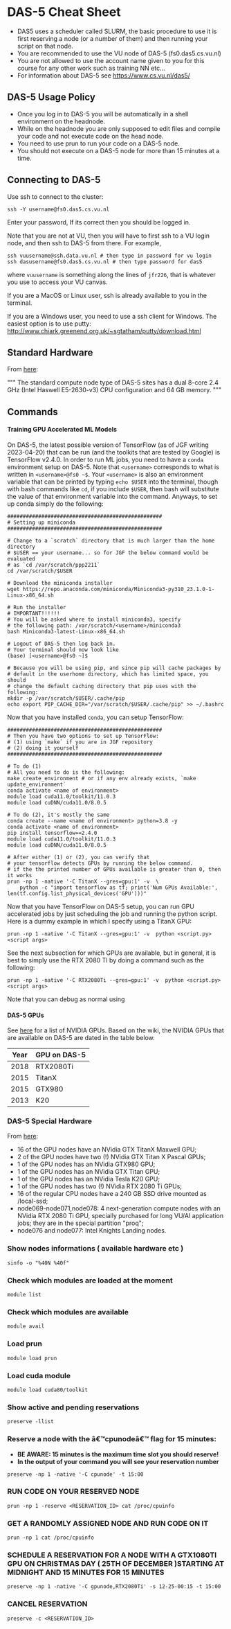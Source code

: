# DAS-5 Cheat Sheet

- DAS5 uses a scheduler called SLURM, the basic procedure to use it is first reserving a node (or a number of them) and then running your script on that node.
- You are recommended to use the VU node of DAS-5 (fs0.das5.cs.vu.nl)
- You are not allowed to use the account name given to you for this course for any other work such as training NN etc...
- For information about DAS-5 see https://www.cs.vu.nl/das5/

## DAS-5 Usage Policy

- Once you log in to DAS-5 you will be automatically in a shell environment on the headnode.
- While on the headnode you are only supposed to edit files and compile your code and not execute code on the head node.
- You need to use prun to run your code on a DAS-5 node.
- You should not execute on a DAS-5 node for more than 15 minutes at a time.

## Connecting to DAS-5

Use ssh to connect to the cluster:

```
ssh -Y username@fs0.das5.cs.vu.nl
```

Enter your password, If its correct then you should be logged in.

Note that you are not at VU, then you will have to first ssh to a VU login node, and then ssh to DAS-5 from there. For example,

```
ssh vuusername@ssh.data.vu.nl # then type in password for vu login
ssh dasusername@fs0.das5.cs.vu.nl # then type password for das5
```

where `vuusername` is something along the lines of `jfr226`, that is whatever you use to access your VU canvas.

If you are a MacOS or Linux user, ssh is already available to you in the terminal.

If you are a Windows user, you need to use a ssh client for Windows. The easiest option is to use putty: http://www.chiark.greenend.org.uk/~sgtatham/putty/download.html

## Standard Hardware

From [here](https://www.cs.vu.nl/das5/special.shtml):

"""
The standard compute node type of DAS-5 sites has a dual 8-core 2.4 GHz 
(Intel Haswell E5-2630-v3) CPU configuration and 64 GB memory. 
"""

## Commands

#### Training GPU Accelerated ML Models

On DAS-5, the latest possible version of TensorFlow (as of JGF writing 2023-04-20) that 
can be run (and the toolkits that are tested by Google) is TensorFlow 
v2.4.0. In order to run ML jobs, you need to have a `conda` environment setup 
on DAS-5. Note that `<username>` corresponds to what is written in 
`<username>@fs0 ~$`. Your `<username>` is also an environment variable that
can be printed by typing `echo $USER` into the terminal, though with bash
commands like `cd`, if you include `$USER`, then bash will substitute the
value of that environment variable into the command. Anyways, to set up conda 
simply do the following:

```shell
##################################################
# Setting up miniconda
##################################################

# Change to a `scratch` directory that is much larger than the home directory
# $USER == your username... so for JGF the below command would be evaluated
# as `cd /var/scratch/ppp2211`
cd /var/scratch/$USER

# Download the miniconda installer
wget https://repo.anaconda.com/miniconda/Miniconda3-py310_23.1.0-1-Linux-x86_64.sh

# Run the installer
# IMPORTANT!!!!!!
# You will be asked where to install miniconda3, specify
# the following path: /var/scratch/<username>/miniconda3
bash Miniconda3-latest-Linux-x86_64.sh

# Logout of DAS-5 then log back in.
# Your terminal should now look like 
(base) [<username>@fs0 ~]$

# Because you will be using pip, and since pip will cache packages by
# default in the userhome directory, which has limited space, you should
# change the default caching directory that pip uses with the following:
mkdir -p /var/scratch/$USER/.cache/pip
echo export PIP_CACHE_DIR="/var/scratch/$USER/.cache/pip" >> ~/.bashrc
```

Now that you have installed `conda`, you can setup TensorFlow:

```shell
##################################################
# Then you have two options to set up TensorFlow:
# (1) using `make` if you are in JGF repository
# (2) doing it yourself
##################################################

# To do (1)
# All you need to do is the following:
make create_environment # or if any env already exists, `make update_environment`
conda activate <name of environment>
module load cuda11.0/toolkit/11.0.3
module load cuDNN/cuda11.0/8.0.5

# To do (2), it's mostly the same
conda create --name <name of environment> python=3.8 -y
conda activate <name of environment>
pip install tensorflow==2.4.0
module load cuda11.0/toolkit/11.0.3
module load cuDNN/cuda11.0/8.0.5

# After either (1) or (2), you can verify that
# your tensorflow detects GPUs by running the below command.
# if the the printed number of GPUs available is greater than 0, then it works
prun -np 1 -native '-C TitanX --gres=gpu:1' -v  \
    python -c "import tensorflow as tf; print('Num GPUs Available:', len(tf.config.list_physical_devices('GPU')))"
```

Now that you have TensorFlow on DAS-5 setup, you can run GPU accelerated jobs
by just scheduling the job and running the python script. Here is a dummy
example in which I specify using a TitanX GPU:

```shell
prun -np 1 -native '-C TitanX --gres=gpu:1' -v  python <script.py> <script args>
```

See the next subsection for which GPUs are available, but in general, it is
best to simply use the RTX 2080 TI by doing a command such as the following:

```shell
prun -np 1 -native '-C RTX2080Ti --gres=gpu:1' -v  python <script.py> <script args>
```

Note that you can debug as normal using 

#### DAS-5 GPUs

See [here](https://en.wikipedia.org/wiki/List_of_Nvidia_graphics_processing_units) for a list of NVIDIA GPUs. Based on the wiki, the NVIDIA GPUs that are available on DAS-5 are dated in the table below.

| Year        | GPU on DAS-5|
| ----------- | ----------- |
| 2018        |  RTX2080Ti  |
| 2015        |  TitanX     |
| 2015        |  GTX980     |
| 2013        |  K20        |

### DAS-5 Special Hardware
From [here](https://www.cs.vu.nl/das5/special.shtml):
* 16 of the GPU nodes have an NVidia GTX TitanX Maxwell GPU;
* 2 of the GPU nodes have two (!) NVidia GTX Titan X Pascal GPUs;
* 1 of the GPU nodes has an NVidia GTX980 GPU;
* 1 of the GPU nodes has an NVidia GTX Titan GPU;
* 1 of the GPU nodes has an NVidia Tesla K20 GPU;
* 1 of the GPU nodes has two (!) NVidia RTX 2080 Ti GPUs;
* 16 of the regular CPU nodes have a 240 GB SSD drive mounted as /local-ssd;
* node069-node071,node078: 4 next-generation compute nodes with an 
NVidia RTX 2080 Ti GPU, specially purchased for long VU/AI application jobs; 
they are in the special partition "proq";
* node076 and node077: Intel Knights Landing nodes.

### Show nodes informations ( available hardware etc )

```
sinfo -o "%40N %40f"
```

### Check which modules are loaded at the moment

```
module list 
```

### Check which modules are available

```
module avail
```

### Load prun

```
module load prun
```

### Load cuda module

```
module load cuda80/toolkit
```

### Show active and pending reservations

```
preserve -llist
```

### Reserve a node with the â€™cpunodeâ€™ flag for 15 minutes:

- **BE AWARE: 15 minutes is the maximum time slot you should reserve!**
- **In the output of your command you will see your reservation number**

```
preserve -np 1 -native '-C cpunode' -t 15:00
```

### RUN CODE ON YOUR RESERVED NODE

```
prun -np 1 -reserve <RESERVATION_ID> cat /proc/cpuinfo
```

### GET A RANDOMLY ASSIGNED NODE AND RUN CODE ON IT

```
prun -np 1 cat /proc/cpuinfo
```

### SCHEDULE A RESERVATION FOR A NODE WITH A GTX1080TI GPU ON CHRISTMAS DAY ( 25TH OF DECEMBER )STARTING AT MIDNIGHT AND 15 MINUTES FOR 15 MINUTES

```
preserve -np 1 -native '-C gpunode,RTX2080Ti' -s 12-25-00:15 -t 15:00
```

### CANCEL RESERVATION

```
preserve -c <RESERVATION_ID>
```
